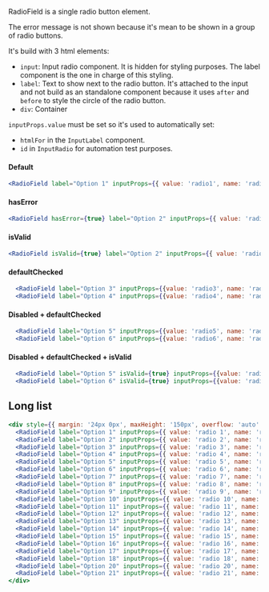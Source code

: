 RadioField is a single radio button element.

The error message is not shown because it's mean to be shown in a group of radio buttons.

It's build with 3 html elements:

- `input`: Input radio component. It is hidden for styling purposes. The label component is the one in charge of this styling.
- `label`: Text to show next to the radio button. It's attached to the input and not build as an standalone component because
  it uses `after` and `before` to style the circle of the radio button.
- `div`: Container

`inputProps.value` must be set so it's used to automatically set:

- `htmlFor` in the `InputLabel` component.
- `id` in `InputRadio` for automation test purposes.

#### Default

```jsx
<RadioField label="Option 1" inputProps={{ value: 'radio1', name: 'radio1' }} />
```

#### hasError

```jsx
<RadioField hasError={true} label="Option 2" inputProps={{ value: 'radio2', name: 'radio2' }} />
```

#### isValid

```jsx
<RadioField isValid={true} label="Option 2" inputProps={{ value: 'radio3', name: 'radio2' }} />
```

#### defaultChecked

```jsx
  <RadioField label="Option 3" inputProps={{value: 'radio3', name: 'radio4', defaultChecked: true}} />
  <RadioField label="Option 4" inputProps={{value: 'radio4', name: 'radio4'}} />
```

#### Disabled + defaultChecked

```jsx
  <RadioField label="Option 5" inputProps={{value: 'radio5', name: 'radio5', disabled: true, defaultChecked: true }}/>
  <RadioField label="Option 6" inputProps={{value: 'radio6', name: 'radio5', disabled: true}} />
```

#### Disabled + defaultChecked + isValid

```jsx
  <RadioField label="Option 5" isValid={true} inputProps={{value: 'radio5', name: 'radio6', disabled: true, defaultChecked: true }}/>
  <RadioField label="Option 6" isValid={true} inputProps={{value: 'radio6', name: 'radio6', disabled: true}} />
```

## Long list

```jsx
<div style={{ margin: '24px 0px', maxHeight: '150px', overflow: 'auto' }}>
  <RadioField label="Option 1" inputProps={{ value: 'radio 1', name: 'radio7' }} />
  <RadioField label="Option 2" inputProps={{ value: 'radio 2', name: 'radio7' }} />
  <RadioField label="Option 3" inputProps={{ value: 'radio 3', name: 'radio7' }} />
  <RadioField label="Option 4" inputProps={{ value: 'radio 4', name: 'radio7' }} />
  <RadioField label="Option 5" inputProps={{ value: 'radio 5', name: 'radio7' }} />
  <RadioField label="Option 6" inputProps={{ value: 'radio 6', name: 'radio7' }} />
  <RadioField label="Option 7" inputProps={{ value: 'radio 7', name: 'radio7' }} />
  <RadioField label="Option 8" inputProps={{ value: 'radio 8', name: 'radio7' }} />
  <RadioField label="Option 9" inputProps={{ value: 'radio 9', name: 'radio7' }} />
  <RadioField label="Option 10" inputProps={{ value: 'radio 10', name: 'radio7' }} />
  <RadioField label="Option 11" inputProps={{ value: 'radio 11', name: 'radio7' }} />
  <RadioField label="Option 12" inputProps={{ value: 'radio 12', name: 'radio7' }} />
  <RadioField label="Option 13" inputProps={{ value: 'radio 13', name: 'radio7' }} />
  <RadioField label="Option 14" inputProps={{ value: 'radio 14', name: 'radio7' }} />
  <RadioField label="Option 15" inputProps={{ value: 'radio 15', name: 'radio7' }} />
  <RadioField label="Option 16" inputProps={{ value: 'radio 16', name: 'radio7' }} />
  <RadioField label="Option 17" inputProps={{ value: 'radio 17', name: 'radio7' }} />
  <RadioField label="Option 18" inputProps={{ value: 'radio 18', name: 'radio7' }} />
  <RadioField label="Option 20" inputProps={{ value: 'radio 20', name: 'radio7' }} />
  <RadioField label="Option 21" inputProps={{ value: 'radio 21', name: 'radio7' }} />
</div>
```
